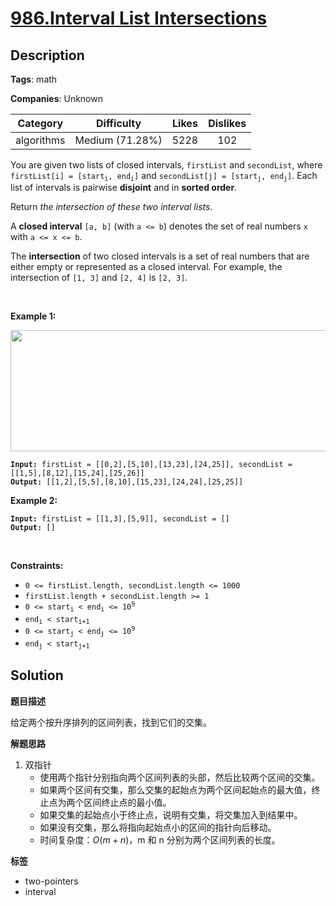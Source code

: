 # [986.Interval List Intersections](https://leetcode.com/problems/interval-list-intersections/description/)

## Description

**Tags**: math

**Companies**: Unknown

|  Category  |   Difficulty    | Likes | Dislikes |
| :--------: | :-------------: | :---: | :------: |
| algorithms | Medium (71.28%) | 5228  |   102    |

<p>You are given two lists of closed intervals, <code>firstList</code> and <code>secondList</code>, where <code>firstList[i] = [start<sub>i</sub>, end<sub>i</sub>]</code> and <code>secondList[j] = [start<sub>j</sub>, end<sub>j</sub>]</code>. Each list of intervals is pairwise <strong>disjoint</strong> and in <strong>sorted order</strong>.</p>
<p>Return <em>the intersection of these two interval lists</em>.</p>
<p>A <strong>closed interval</strong> <code>[a, b]</code> (with <code>a &lt;= b</code>) denotes the set of real numbers <code>x</code> with <code>a &lt;= x &lt;= b</code>.</p>
<p>The <strong>intersection</strong> of two closed intervals is a set of real numbers that are either empty or represented as a closed interval. For example, the intersection of <code>[1, 3]</code> and <code>[2, 4]</code> is <code>[2, 3]</code>.</p>
<p>&nbsp;</p>
<p><strong class="example">Example 1:</strong></p>
<img alt="" src="https://assets.leetcode.com/uploads/2019/01/30/interval1.png" style="width: 700px; height: 194px;" />
<pre><code><strong>Input:</strong> firstList = [[0,2],[5,10],[13,23],[24,25]], secondList = [[1,5],[8,12],[15,24],[25,26]]
<strong>Output:</strong> [[1,2],[5,5],[8,10],[15,23],[24,24],[25,25]]</code></pre>
<p><strong class="example">Example 2:</strong></p>
<pre><code><strong>Input:</strong> firstList = [[1,3],[5,9]], secondList = []
<strong>Output:</strong> []</code></pre>
<p>&nbsp;</p>
<p><strong>Constraints:</strong></p>
<ul>
  <li><code>0 &lt;= firstList.length, secondList.length &lt;= 1000</code></li>
  <li><code>firstList.length + secondList.length &gt;= 1</code></li>
  <li><code>0 &lt;= start<sub>i</sub> &lt; end<sub>i</sub> &lt;= 10<sup>9</sup></code></li>
  <li><code>end<sub>i</sub> &lt; start<sub>i+1</sub></code></li>
  <li><code>0 &lt;= start<sub>j</sub> &lt; end<sub>j</sub> &lt;= 10<sup>9</sup> </code></li>
  <li><code>end<sub>j</sub> &lt; start<sub>j+1</sub></code></li>
</ul>

## Solution

**题目描述**

给定两个按升序排列的区间列表，找到它们的交集。

**解题思路**

1. 双指针
   - 使用两个指针分别指向两个区间列表的头部，然后比较两个区间的交集。
   - 如果两个区间有交集，那么交集的起始点为两个区间起始点的最大值，终止点为两个区间终止点的最小值。
   - 如果交集的起始点小于终止点，说明有交集，将交集加入到结果中。
   - 如果没有交集，那么将指向起始点小的区间的指针向后移动。
   - 时间复杂度：$O(m+n)$，m 和 n 分别为两个区间列表的长度。

**标签**

- two-pointers
- interval
